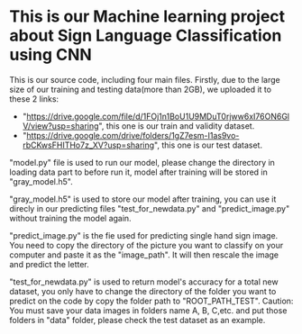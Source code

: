 # This is our Machine learning project about Sign Language Classification using CNN 

This is our source code, including four main files. 
Firstly, due to the large size of our training and testing data(more than 2GB), we uploaded it to these 2 links:
- "https://drive.google.com/file/d/1FOj1n1BoU1U9MDuT0rjww6xI76ON6GlV/view?usp=sharing", this one is our train and validity dataset.
- "https://drive.google.com/drive/folders/1gZ7esm-I1as9vo-rbCKwsFHITHo7z_XV?usp=sharing", this one is our test dataset.

"model.py" file is used to run our model, please change the directory in loading data part to before run it, model after training will be stored in "gray_model.h5".

"gray_model.h5" is used to store our model after training, you can use it direcly in our predicting files "test_for_newdata.py" and "predict_image.py" without training the model again.

"predict_image.py" is the fie used for predicting single hand sign image. You need to copy the directory of the picture you want to classify on your computer and paste it as the "image_path". It will then rescale the image and predict the letter.

"test_for_newdata.py" is used to return model's accuracy for a total new dataset, you only have to change the directory of the folder you want to predict on the code by copy the folder path to "ROOT_PATH_TEST".
Caution: You must save your data images in folders name A, B, C,etc. and put those folders in "data" folder, please check the test dataset as an example.
